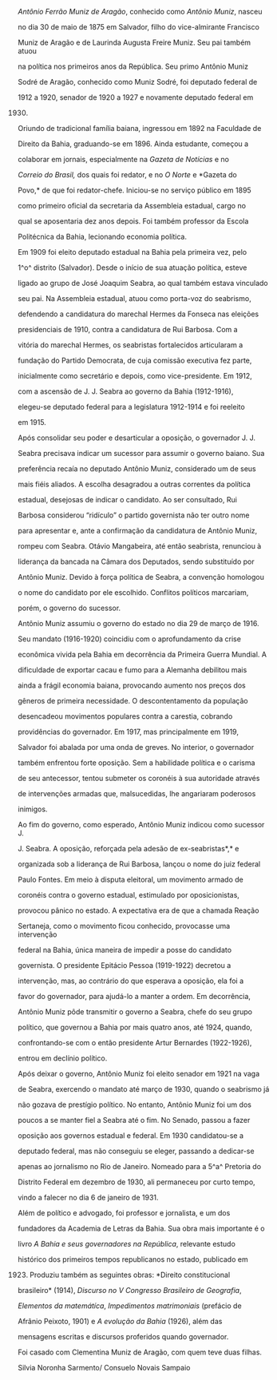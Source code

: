 

*Antônio Ferrão Muniz de Aragão*, conhecido como *Antônio Muniz*, nasceu

no dia 30 de maio de 1875 em Salvador, filho do vice-almirante Francisco

Muniz de Aragão e de Laurinda Augusta Freire Muniz. Seu pai também atuou

na política nos primeiros anos da República. Seu primo Antônio Muniz

Sodré de Aragão, conhecido como Muniz Sodré, foi deputado federal de

1912 a 1920, senador de 1920 a 1927 e novamente deputado federal em

1930.



Oriundo de tradicional família baiana, ingressou em 1892 na Faculdade de

Direito da Bahia, graduando-se em 1896. Ainda estudante, começou a

colaborar em jornais, especialmente na *Gazeta de Notícias* e no

*Correio do Brasil,* dos quais foi redator, e no *O Norte* e *Gazeta do

Povo,* de que foi redator-chefe. Iniciou-se no serviço público em 1895

como primeiro oficial da secretaria da Assembleia estadual, cargo no

qual se aposentaria dez anos depois. Foi também professor da Escola

Politécnica da Bahia, lecionando economia política.



Em 1909 foi eleito deputado estadual na Bahia pela primeira vez, pelo

1^o^ distrito (Salvador). Desde o início de sua atuação política, esteve

ligado ao grupo de José Joaquim Seabra, ao qual também estava vinculado

seu pai. Na Assembleia estadual, atuou como porta-voz do seabrismo,

defendendo a candidatura do marechal Hermes da Fonseca nas eleições

presidenciais de 1910, contra a candidatura de Rui Barbosa. Com a

vitória do marechal Hermes, os seabristas fortalecidos articularam a

fundação do Partido Democrata, de cuja comissão executiva fez parte,

inicialmente como secretário e depois, como vice-presidente. Em 1912,

com a ascensão de J. J. Seabra ao governo da Bahia (1912-1916),

elegeu-se deputado federal para a legislatura 1912-1914 e foi reeleito

em 1915.



Após consolidar seu poder e desarticular a oposição, o governador J. J.

Seabra precisava indicar um sucessor para assumir o governo baiano. Sua

preferência recaía no deputado Antônio Muniz, considerado um de seus

mais fiéis aliados. A escolha desagradou a outras correntes da política

estadual, desejosas de indicar o candidato. Ao ser consultado, Rui

Barbosa considerou “ridículo” o partido governista não ter outro nome

para apresentar e, ante a confirmação da candidatura de Antônio Muniz,

rompeu com Seabra. Otávio Mangabeira, até então seabrista, renunciou à

liderança da bancada na Câmara dos Deputados, sendo substituído por

Antônio Muniz. Devido à força política de Seabra, a convenção homologou

o nome do candidato por ele escolhido. Conflitos políticos marcariam,

porém, o governo do sucessor.



Antônio Muniz assumiu o governo do estado no dia 29 de março de 1916.

Seu mandato (1916-1920) coincidiu com o aprofundamento da crise

econômica vivida pela Bahia em decorrência da Primeira Guerra Mundial. A

dificuldade de exportar cacau e fumo para a Alemanha debilitou mais

ainda a frágil economia baiana, provocando aumento nos preços dos

gêneros de primeira necessidade. O descontentamento da população

desencadeou movimentos populares contra a carestia, cobrando

providências do governador. Em 1917, mas principalmente em 1919,

Salvador foi abalada por uma onda de greves. No interior, o governador

também enfrentou forte oposição. Sem a habilidade política e o carisma

de seu antecessor, tentou submeter os coronéis à sua autoridade através

de intervenções armadas que, malsucedidas, lhe angariaram poderosos

inimigos.



Ao fim do governo, como esperado, Antônio Muniz indicou como sucessor J.

J. Seabra. A oposição, reforçada pela adesão de ex-seabristas*,* e

organizada sob a liderança de Rui Barbosa, lançou o nome do juiz federal

Paulo Fontes. Em meio à disputa eleitoral, um movimento armado de

coronéis contra o governo estadual, estimulado por oposicionistas,

provocou pânico no estado. A expectativa era de que a chamada Reação

Sertaneja, como o movimento ficou conhecido, provocasse uma intervenção

federal na Bahia, única maneira de impedir a posse do candidato

governista. O presidente Epitácio Pessoa (1919-1922) decretou a

intervenção, mas, ao contrário do que esperava a oposição, ela foi a

favor do governador, para ajudá-lo a manter a ordem. Em decorrência,

Antônio Muniz pôde transmitir o governo a Seabra, chefe do seu grupo

político, que governou a Bahia por mais quatro anos, até 1924, quando,

confrontando-se com o então presidente Artur Bernardes (1922-1926),

entrou em declínio político.



Após deixar o governo, Antônio Muniz foi eleito senador em 1921 na vaga

de Seabra, exercendo o mandato até março de 1930, quando o seabrismo já

não gozava de prestígio político. No entanto, Antônio Muniz foi um dos

poucos a se manter fiel a Seabra até o fim. No Senado, passou a fazer

oposição aos governos estadual e federal. Em 1930 candidatou-se a

deputado federal, mas não conseguiu se eleger, passando a dedicar-se

apenas ao jornalismo no Rio de Janeiro. Nomeado para a 5^a^ Pretoria do

Distrito Federal em dezembro de 1930, ali permaneceu por curto tempo,

vindo a falecer no dia 6 de janeiro de 1931.



Além de político e advogado, foi professor e jornalista, e um dos

fundadores da Academia de Letras da Bahia. Sua obra mais importante é o

livro *A Bahia e seus governadores na República*, relevante estudo

histórico dos primeiros tempos republicanos no estado, publicado em

1923. Produziu também as seguintes obras: *Direito constitucional

brasileiro* (1914), *Discurso no V Congresso Brasileiro de Geografia*,

*Elementos da matemátíca*, *Impedimentos matrimoniais* (prefácio de

Afrânio Peixoto, 1901) e *A evolução da Bahia* (1926), além das

mensagens escritas e discursos proferidos quando governador.



Foi casado com Clementina Muniz de Aragão, com quem teve duas filhas.



Silvia Noronha Sarmento/ Consuelo Novais Sampaio



